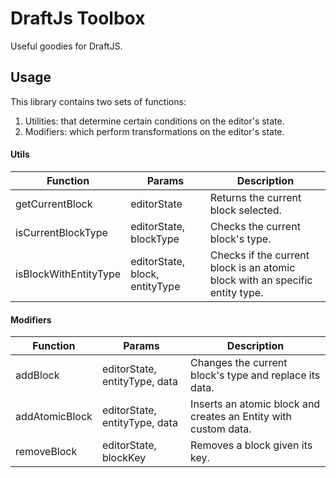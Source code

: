 # DraftJs Toolbox
Useful goodies for DraftJS.

## Usage
This library contains two sets of functions:
1. Utilities: that determine certain conditions on the editor's state.
2. Modifiers: which perform transformations on the editor's state.

#### Utils

| Function              | Params                          | Description                                                                  |
|-----------------------|---------------------------------|------------------------------------------------------------------------------|
| getCurrentBlock       | editorState                     | Returns the current block selected.                                          |
| isCurrentBlockType    | editorState, blockType          | Checks the current block's type.                                             |
| isBlockWithEntityType | editorState, block, entityType  | Checks if the current block is an atomic block with an specific entity type. |

#### Modifiers

| Function       | Params                        | Description                                                     |
|----------------|-------------------------------|-----------------------------------------------------------------|
| addBlock       | editorState, entityType, data | Changes the current block's type and replace its data.          |
| addAtomicBlock | editorState, entityType, data | Inserts an atomic block and creates an Entity with custom data. |
| removeBlock    | editorState, blockKey         | Removes a block given its key.                                  |

